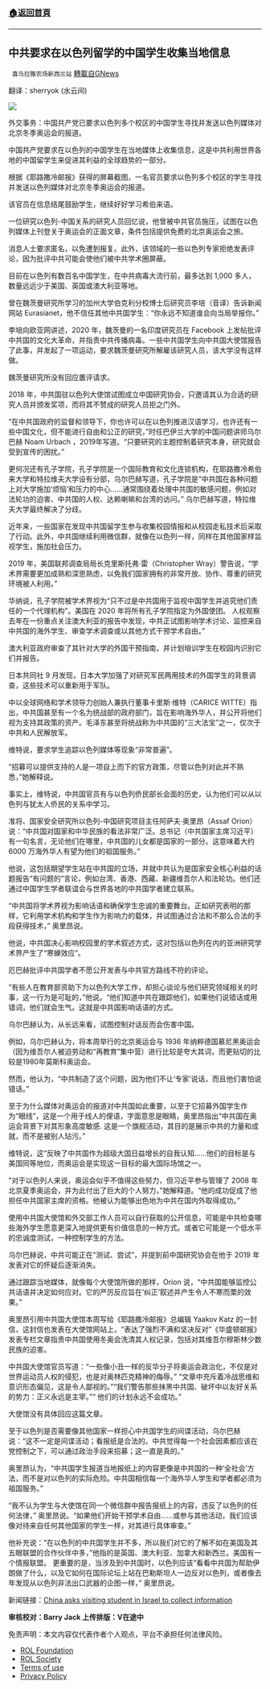 ###  [:house:返回首頁](https://github.com/ourhimalayas/txt)
---


## 中共要求在以色列留学的中国学生收集当地信息
` 喜马拉雅农场新西兰站` [轉載自GNews](https://gnews.org/zh-hans/1998962/)

翻译：sherryok (水云间)

![](https://assets.gnews.org/wp-content/uploads/2022/02/2136.gif)

外交事务：中国共产党已要求以色列多个校区的中国学生寻找并发送以色列媒体对北京冬季奥运会的报道。

中国共产党要求在以色列的中国学生在当地媒体上收集信息，这是中共利用世界各地的中国留学生来促进其利益的全球趋势的一部分。

根据《耶路撒冷邮报》获得的屏幕截图，一名官员要求以色列多个校区的学生寻找并发送以色列媒体对北京冬季奥运会的报道。

该官员在信息结尾鼓励学生，继续好好学习希伯来语。

一位研究以色列-中国关系的研究人员回忆说，他曾被中共官员施压，试图在以色列媒体上刊登关于奥运会的正面文章，条件包括提供免费的北京奥运会之旅。

消息人士要求匿名，以免遭到报复。此外，该领域的一些以色列专家拒绝发表评论，因为批评中共可能会使他们被中共学术圈屏蔽。

目前在以色列有数百名中国学生，在中共病毒大流行前，最多达到 1,000 多人，数量远远少于美国、英国或澳大利亚等地。

曾在魏茨曼研究所学习的加州大学伯克利分校博士后研究员李培（音译）告诉新闻网站 Eurasianet，他不信任其他中共国学生：“你永远不知道谁会向当局举报你。”

李培向欧亚网讲述，2020 年，魏茨曼的一名印度研究员在 Facebook 上发帖批评中共国的文化大革命，并指责中共传播病毒。一些中共国学生向中共国大使馆报告了此事，并发起了一项运动，要求魏茨曼研究所解雇该研究人员，该大学没有这样做。

魏茨曼研究所没有回应置评请求。

2018 年，中共国驻以色列大使馆试图成立中国研究协会，只邀请其认为合适的研究人员并颁发奖项，而将其不赞成的研究人员拒之门外。

“在中共国政府的监督和领导下，你也许可以在以色列推进汉语学习，也许还有一些中国文化，但不能进行自由和公正的研究，”时任巴伊兰大学的中国问题讲师乌尔巴赫 Noam Urbach ，2019年写道。“只要研究的主题控制着研究本身，研究就会受到宣传的困扰。”

更何况还有孔子学院，孔子学院是一个国际教育和文化连锁机构，在耶路撒冷希伯来大学和特拉维夫大学设有分部，乌尔巴赫写道，孔子学院是“中共国在各种问题上对大学施加‘烦恼’和压力的中心……通常围绕着处理中共国的敏感问题，例如对法轮功的迫害、中共国的人权、达赖喇嘛和台湾的访问。” 乌尔巴赫写道，特拉维夫大学最终解决了分歧。

近年来，一些国家在发现中共国留学生参与收集校园情报和从校园走私技术后采取了行动。此外，中共国继续利用微信群，就像在以色列一样，同样在其他国家样监视学生，施加社会压力。

2019 年，美国联邦调查局局长克里斯托弗·雷（Christopher Wray）警告说，“学术界需要更加成熟和深思熟虑，以免我们国家拥有的非常开放、协作、尊重的研究环境被人利用。”

华纳说，孔子学院被学术界视为“只不过是中共国用于监视中国学生并追究他们责任的一个代理机构”。美国在 2020 年将所有孔子学院指定为外国使团。
人权观察去年在一份重点关注澳大利亚的报告中发现，中共正试图影响学术讨论、监控来自中共国的海外学生、审查学术调查或以其他方式干预学术自由。”

澳大利亚政府审查了其针对大学的外国干预指南，并计划培训学生在校园内识别它们并报告。

日本共同社 9 月发现，日本大学加强了对研究军民两用技术的外国学生的背景调查，这些技术可以重新用于军队。

中以全球网络和学术领导力创始人兼执行董事卡里斯·维特（CARICE WITTE）指出，中共国甚至有一个名为统战部的政府部门，旨在影响海外华人，并公开将他们视为支持其政策的资产。毛泽东甚至将统战称为中共国的“三大法宝”之一，仅次于中共和人民解放军。

维特说，要求学生追踪以色列媒体等现象“非常普遍”。

“招募可以提供支持的人是一项自上而下的官方政策，尽管以色列对此并不熟悉，”她解释说。

事实上，维特说，中共国官员有与以色列侨民部长会面的历史，认为他们可以从以色列与犹太人侨民的关系中学习。

准将、国家安全研究所以色列-中国研究项目主任阿萨夫·奥里昂（Assaf Orion）说：“中共国对国家和中华民族的看法非常广泛。总书记（中共国家主席习近平）有一句名言，无论他们在哪里，中共国的儿女都是国家的一部分。这意味着大约 6000 万海外华人有望为他们的祖国服务。”

他说，这包括期望学生站在中共国的立场，并就中共认为是国家安全核心利益的话题报告“有问题的”言论，例如台湾、香港、西藏、新疆维吾尔人和法轮功。他们还通过中国学生学者联谊会与世界各地的中共国学者建立联系。

“中共国将学术界视为影响话语和确保学生忠诚的重要舞台。正如研究表明的那样，它利用学术机构和学生作为影响力的载体，并试图通过合法和不那么合法的手段获得技术，” 奥里昂说。

他说，中共国决心影响校园里的学术叙述方式，这对包括以色列在内的亚洲研究学术界产生了“寒蝉效应”。

厄巴赫批评中共国学者不愿公开发表与中共官方路线不符的评论。

“有些人在教育部资助下为以色列大学工作，却担心谈论与他们研究领域相关的时事，这一行为是可耻的，”他说。“他们知道中共在跟踪他们，如果他们说错话或用错词，他们就会生气。这就是中共国影响话语的方式。

乌尔巴赫认为，从长远来看，试图控制对话反而会伤害中国。

例如，乌尔巴赫认为，将本周举行的北京奥运会与 1936 年纳粹德国慕尼黑奥运会（因为维吾尔人被迫劳动和“再教育”集中营）进行比较是夸大其词，而更贴切的比较是1980年莫斯科奥运会。

然而，他认为，“中共制造了这个问题，因为他们不让‘专家’说话，而且他们害怕说错话。”

至于为什么媒体对奥运会的报道对中共国如此重要，以至于它招募外国学生作为“眼线”，这是一个用于线人的俚语，字面意思是眼睛，奥里昂指出“中共国在奥运会背景下对其形象高度敏感. 这是一个旗舰活动，其目的是展示中共的力量和成就，而不是被别人玷污。”

维特说，这“反映了中共国作为超级大国日益增长的自我认知……他们的目标是与美国同等地位，而奥运会是实现这一目标的最大国际场馆之一。

“对于以色列人来说，奥运会似乎不值得这些努力，但习近平参与管理了 2008 年北京夏季奥运会，并为此付出了巨大的个人努力，”她解释道。“他的成功促成了他担任中共国家主席的资格。他被认为能够出色地为中共在国内外取得成功。”

使用中共国大使馆和外交部工作人员可以自行获取的公开信息，可能是中共检查哪些海外学生愿意更深入地提供更有价值信息的一种方式。或者它可能是一个低水平的忠诚度测试，一种控制学生的方法。

乌尔巴赫说，中共可能正在“测试、尝试”，并提到前中国研究协会在他于 2019 年发表对它的怀疑后逐渐消失。

通过跟踪当地媒体，就像每个大使馆所做的那样，Orion 说，“中共国能够监控公共话语并决定如何应对。它的严厉反应旨在‘纠正’叙述并产生令人不寒而栗的效果。”

奥里昂引用中共国大使馆本周写给《耶路撒冷邮报》总编辑 Yaakov Katz 的一封信，这封信也发表在大使馆网站上，“表达了强烈不满和坚决反对”《华盛顿邮报》发表专栏文章指责中共国使用冬奥会洗清其人权记录，包括对其维吾尔穆斯林少数民族的迫害。

中共国大使馆官员写道：“一些像小丑一样的反华分子将奥运会政治化，不仅是对世界运动员人权的侵犯，也是对奥林匹克精神的侮辱。” “文章中充斥着冷战思维和意识形态偏见，这是令人鄙视的。”“我们警告那些抹黑中共国、破坏中以友好关系的势力：正义永远是主宰。”“ 他们的计划永远不会成功。”

大使馆没有具体回应这篇文章。

至于以色列是否需要像其他国家一样担心中共国学生的间谍活动，乌尔巴赫说：“这不一定是间谍活动；看报纸是合法的。中共觉得每一个社会因素都应该在党控制之下，可以通过政治手段来招募；这一直是真的。”

奥里昂认为，“中共国学生报道当地报纸上的内容更像是中共国的一种‘全社会’方法，而不是对以色列的实际危险。中共国相信每一个海外华人学生和学者都必须为祖国服务。”

“我不认为学生与大使馆在同一个微信群中报告报纸上的内容，违反了以色列的任何法律，” 奥里昂说。“如果他们开始干预学术自由……或参与其他活动，我们应该像对待来自任何其他国家的学生一样，对其进行具体审查。”

他补充说：“在以色列的中共国学生并不多，所以我们对它的了解不如在美国及其五眼联盟的合作伙伴中多，”他指的是英国、澳大利亚、加拿大和新西兰。美国有一个情报联盟。 更重要的是，当涉及到中共国时，以色列应该“看看中共国为帮助伊朗做了什么，以及它如何在国际论坛上站在巴勒斯坦人一边反对以色列，或者像去年发现从以色列非法出口武器的企图一样，” 奥里昂说。

新闻链接：[China asks visiting student in Israel to collect information](https://www.jpost.com/international/article-696129)

**审核校对：Barry Jack
上传排版：V在途中**

 

免责声明：本文内容仅代表作者个人观点，平台不承担任何法律风险。

- [ROL Foundation](https://rolfoundation.org/)
- [ROL Society](https://rolsociety.org/)
- [Terms of use](https://gnews.org/terms-of-use-3/)
- [Privacy Policy](https://gnews.org/privacy-policy/)
